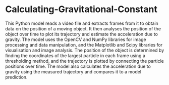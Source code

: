 # Calculating-Gravitational-Constant
This Python model reads a video file and extracts frames from it to obtain data on the position of a moving object. It then analyses the position of the object over time to plot its trajectory and estimate the acceleration due to gravity. The model uses the OpenCV and NumPy libraries for image processing and data manipulation, and the Matplotlib and Scipy libraries for visualisation and image analysis. The position of the object is determined by finding the coordinates of the largest particle in each frame using a thresholding method, and the trajectory is plotted by connecting the particle positions over time. The model also calculates the acceleration due to gravity using the measured trajectory and compares it to a model prediction.
